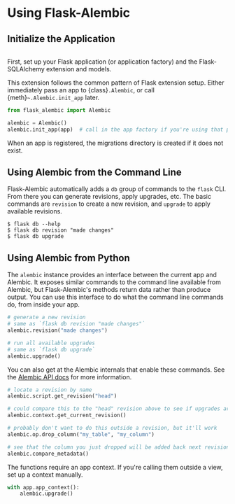 # Using Flask-Alembic

## Initialize the Application

```{currentmodule} flask_alembic
```

First, set up your Flask application (or application factory) and the
Flask-SQLAlchemy extension and models.

This extension follows the common pattern of Flask extension setup. Either
immediately pass an app to {class}`.Alembic`, or call {meth}`~.Alembic.init_app`
later.

```python
from flask_alembic import Alembic

alembic = Alembic()
alembic.init_app(app)  # call in the app factory if you're using that pattern
```

When an app is registered, the migrations directory is created if it does not
exist.

## Using Alembic from the Command Line

Flask-Alembic automatically adds a `db` group of commands to the `flask` CLI.
From there you can generate revisions, apply upgrades, etc. The basic commands
are `revision` to create a new revision, and `upgrade` to apply available
revisions.

```text
$ flask db --help
$ flask db revision "made changes"
$ flask db upgrade
```

## Using Alembic from Python

The `alembic` instance provides an interface between the current app and
Alembic. It exposes similar commands to the command line available from Alembic,
but Flask-Alembic's methods return data rather than produce output. You can use
this interface to do what the command line commands do, from inside your app.

```python
# generate a new revision
# same as `flask db revision "made changes"`
alembic.revision("made changes")

# run all available upgrades
# same as `flask db upgrade`
alembic.upgrade()
```

You can also get at the Alembic internals that enable these commands. See the
[Alembic API docs][alembic-api] for more information.

[alembic-api]: https://alembic.sqlalchemy.org/en/latest/api/index.html

```python
# locate a revision by name
alembic.script.get_revision("head")

# could compare this to the "head" revision above to see if upgrades are needed
alembic.context.get_current_revision()

# probably don't want to do this outside a revision, but it'll work
alembic.op.drop_column("my_table", "my_column")

# see that the column you just dropped will be added back next revision
alembic.compare_metadata()
```

The functions require an app context. If you're calling them outside a view, set
up a context manually.

```python
with app.app_context():
    alembic.upgrade()
```
